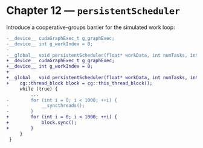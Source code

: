 # Chapter 12 — `persistentScheduler`

Introduce a cooperative-groups barrier for the simulated work loop:

```diff
-__device__ cudaGraphExec_t g_graphExec;
-__device__ int g_workIndex = 0;
-
-__global__ void persistentScheduler(float* workData, int numTasks, int maxIterations) {
+__device__ cudaGraphExec_t g_graphExec;
+__device__ int g_workIndex = 0;
+
+__global__ void persistentScheduler(float* workData, int numTasks, int maxIterations) {
+    cg::thread_block block = cg::this_thread_block();
     while (true) {
         ...
-        for (int i = 0; i < 1000; ++i) {
-            __syncthreads();
-        }
+        for (int i = 0; i < 1000; ++i) {
+            block.sync();
+        }
     }
 }
```
